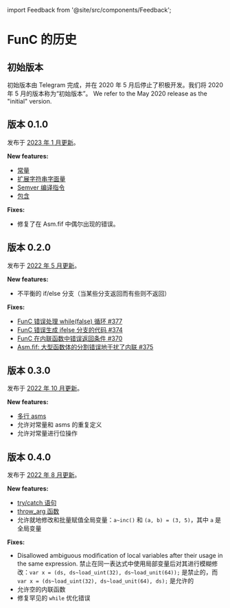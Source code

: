 import Feedback from '@site/src/components/Feedback';

# FunC 的历史

## 初始版本

初始版本由 Telegram 完成，并在 2020 年 5 月后停止了积极开发。我们将 2020 年 5 月的版本称为“初始版本”。
We refer to the May 2020 release as the "initial" version.

## 版本 0.1.0

发布于 [2023 年 1 月更新](https://github.com/ton-blockchain/ton/releases/tag/v2023.01)。

**New features:**

- [常量](/develop/func/literals_identifiers#constants)
- [扩展字符串字面量](/develop/func/literals_identifiers#string-literals)
- [Semver 编译指令](/develop/func/compiler_directives#pragma-version)
- [包含](/develop/func/compiler_directives#pragma-version)

**Fixes:**

- 修复了在 Asm.fif 中偶尔出现的错误。

## 版本 0.2.0

发布于 [2022 年 5 月更新](https://github.com/ton-blockchain/ton/releases/tag/v2022.05)。

**New features:**

- 不平衡的 if/else 分支（当某些分支返回而有些则不返回）

**Fixes:**

- [FunC 错误处理 while(false) 循环 #377](https://github.com/ton-blockchain/ton/issues/377)
- [FunC 错误生成 ifelse 分支的代码 #374](https://github.com/ton-blockchain/ton/issues/374)
- [FunC 在内联函数中错误返回条件 #370](https://github.com/ton-blockchain/ton/issues/370)
- [Asm.fif: 大型函数体的分割错误地干扰了内联 #375](https://github.com/ton-blockchain/ton/issues/375)

## 版本 0.3.0

发布于 [2022 年 10 月更新](https://github.com/ton-blockchain/ton/releases/tag/v2022.10)。

**New features:**

- [多行 asms](/develop/func/functions#multiline-asms)
- 允许对常量和 asms 的重复定义
- 允许对常量进行位操作

## 版本 0.4.0

发布于 [2022 年 8 月更新](https://github.com/ton-blockchain/ton/releases/tag/v2022.08)。

**New features:**

- [try/catch 语句](/develop/func/statements#try-catch-statements)
- [throw_arg 函数](/develop/func/builtins#throwing-exceptions)
- 允许就地修改和批量赋值全局变量：`a~inc()` 和 `(a, b) = (3, 5)`，其中 `a` 是全局变量

**Fixes:**

- Disallowed ambiguous modification of local variables after their usage in the same expression. 禁止在同一表达式中使用局部变量后对其进行模糊修改：`var x = (ds, ds~load_uint(32), ds~load_unit(64));` 是禁止的，而 `var x = (ds~load_uint(32), ds~load_unit(64), ds);` 是允许的
- 允许空的内联函数
- 修复罕见的 `while` 优化错误

<Feedback />

